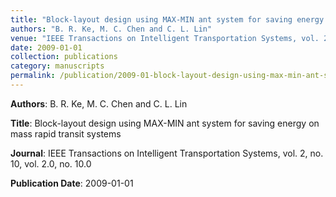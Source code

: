 ```yaml
---
title: "Block-layout design using MAX-MIN ant system for saving energy on mass rapid transit systems"
authors: "B. R. Ke, M. C. Chen and C. L. Lin"
venue: "IEEE Transactions on Intelligent Transportation Systems, vol. 2, no. 10, vol. 2.0, no. 10.0"
date: 2009-01-01
collection: publications
category: manuscripts
permalink: /publication/2009-01-block-layout-design-using-max-min-ant-system-for-saving-energy-on-mass-rapid-transit-systems
---
```


**Authors**: B. R. Ke, M. C. Chen and C. L. Lin

**Title**: Block-layout design using MAX-MIN ant system for saving energy on mass rapid transit systems

**Journal**: IEEE Transactions on Intelligent Transportation Systems, vol. 2, no. 10, vol. 2.0, no. 10.0

**Publication Date**: 2009-01-01
